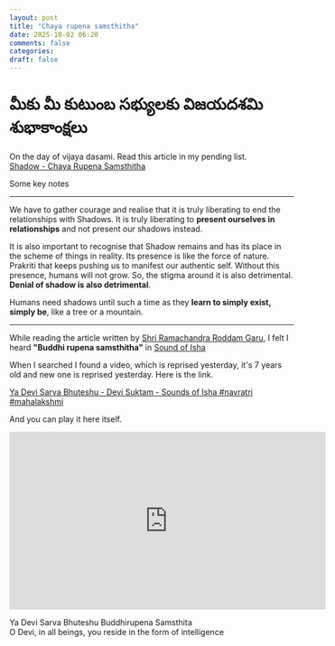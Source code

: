 ```yaml
---
layout: post
title: "Chaya rupena samsthitha"
date: 2025-10-02 06:20
comments: false
categories:
draft: false
---
```


# మీకు మీ కుటుంబ సభ్యులకు విజయదశమి శుభాకాంక్షలు

On the day of vijaya dasami. Read this article in my pending list.  
[Shadow - Chaya Rupena Samsthitha](https://fragranceofshakti.substack.com/p/shadow-chaya-rupena-samsthitha)

Some key notes

---

We have to gather courage and realise that it is truly liberating to end the relationships with Shadows. It is truly liberating to **present ourselves in relationships** and not present our shadows instead.  

It is also important to recognise that Shadow remains and has its place in the scheme of things in reality. Its presence is like the force of nature. Prakriti that keeps pushing us to manifest our authentic self. Without this presence, humans will not grow. So, the stigma around it is also detrimental. **Denial of shadow is also detrimental**.  

Humans need shadows until such a time as they **learn to simply exist, simply be**, like a tree or a mountain.  

---

While reading the article written by [Shri Ramachandra Roddam Garu](https://substack.com/@fragranceofshakti), I felt I heard **"Buddhi rupena samsthitha"** in [Sound of Isha](https://www.youtube.com/@soundsofisha)

When I searched I found a video, which is reprised yesterday, it's 7 years old and new one is reprised yesterday. Here is the link.

[Ya Devi Sarva Bhuteshu - Devi Suktam - Sounds of Isha #navratri #mahalakshmi](https://www.youtube.com/watch?v=3OqX-c9s2HU)

And you can play it here itself.  
<iframe width="560" height="315" src="https://www.youtube-nocookie.com/embed/3OqX-c9s2HU?si=vO_elUQNru1khyBN" title="YouTube video player" frameborder="0" allow="accelerometer; autoplay; clipboard-write; encrypted-media; gyroscope; picture-in-picture; web-share" referrerpolicy="strict-origin-when-cross-origin" allowfullscreen></iframe>

Ya Devi Sarva Bhuteshu Buddhirupena Samsthita  
O Devi, in all beings, you reside in the form of intelligence  
